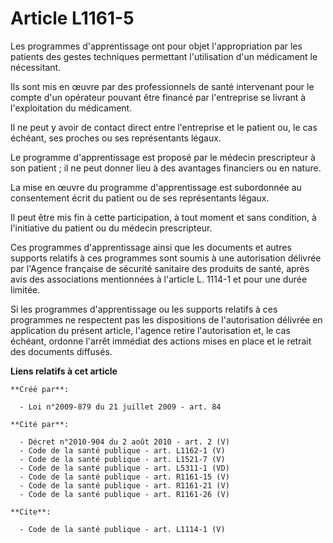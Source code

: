 # Article L1161-5

Les programmes d'apprentissage ont pour objet l'appropriation par les patients des gestes techniques permettant l'utilisation
d'un médicament le nécessitant. 

Ils sont mis en œuvre par des professionnels de santé intervenant pour le compte d'un opérateur pouvant être financé par
l'entreprise se livrant à l'exploitation du médicament. 

Il ne peut y avoir de contact direct entre l'entreprise et le patient ou, le cas échéant, ses proches ou ses représentants
légaux. 

Le programme d'apprentissage est proposé par le médecin prescripteur à son patient ; il ne peut donner lieu à des avantages
financiers ou en nature. 

La mise en œuvre du programme d'apprentissage est subordonnée au consentement écrit du patient ou de ses représentants
légaux. 

Il peut être mis fin à cette participation, à tout moment et sans condition, à l'initiative du patient ou du médecin
prescripteur. 

Ces programmes d'apprentissage ainsi que les documents et autres supports relatifs à ces programmes sont soumis à une
autorisation délivrée par l'Agence française de sécurité sanitaire des produits de santé, après avis des associations
mentionnées à l'article L. 1114-1 et pour une durée limitée. 

Si les programmes d'apprentissage ou les supports relatifs à ces programmes ne respectent pas les dispositions de
l'autorisation délivrée en application du présent article, l'agence retire l'autorisation et, le cas échéant, ordonne l'arrêt
immédiat des actions mises en place et le retrait des documents diffusés.

**Liens relatifs à cet article**

	**Créé par**:

	  - Loi n°2009-879 du 21 juillet 2009 - art. 84

	**Cité par**:

	  - Décret n°2010-904 du 2 août 2010 - art. 2 (V)
	  - Code de la santé publique - art. L1162-1 (V)
	  - Code de la santé publique - art. L1521-7 (V)
	  - Code de la santé publique - art. L5311-1 (VD)
	  - Code de la santé publique - art. R1161-15 (V)
	  - Code de la santé publique - art. R1161-21 (V)
	  - Code de la santé publique - art. R1161-26 (V)

	**Cite**:

	  - Code de la santé publique - art. L1114-1 (V)
